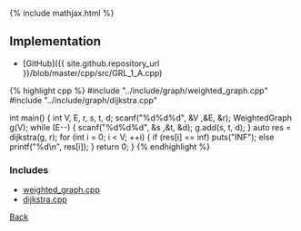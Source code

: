 {% include mathjax.html %}



## Implementation

- [GitHub]({{ site.github.repository_url }}/blob/master/cpp/src/GRL_1_A.cpp)

{% highlight cpp %}
#include "../include/graph/weighted_graph.cpp"
#include "../include/graph/dijkstra.cpp"

int main() {
  int V, E, r, s, t, d;
  scanf("%d%d%d", &V ,&E, &r);
  WeightedGraph<int> g(V);
  while (E--) {
    scanf("%d%d%d", &s ,&t, &d);
    g.add(s, t, d);
  }
  auto res = dijkstra(g, r);
  for (int i = 0; i < V; ++i) {
    if (res[i] == inf<int>) puts("INF");
    else printf("%d\n", res[i]);
  }
  return 0;
}
{% endhighlight %}

### Includes

- [weighted_graph.cpp](../include/graph/weighted_graph)
- [dijkstra.cpp](../include/graph/dijkstra)

[Back](..)
